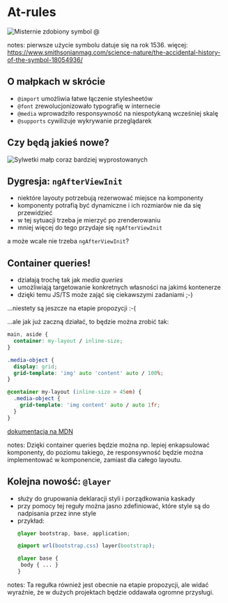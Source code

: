 <!-- .slide: data-background-color="#e7e7e7" -->
# At-rules

![Misternie zdobiony symbol @](gifs/at.png)

notes: pierwsze użycie symbolu datuje się na rok 1536.
więcej: https://www.smithsonianmag.com/science-nature/the-accidental-history-of-the-symbol-18054936/


## O małpkach w skrócie

 * <!-- .element: class="fragment fade-in" -->
   `@import` umożliwia łatwe łączenie stylesheetów
 * <!-- .element: class="fragment fade-in" -->
   `@font` zrewolucjonizowało typografię w internecie
 * <!-- .element: class="fragment fade-in" -->
   `@media` wprowadziło responsywność na niespotykaną wcześniej skalę
 * <!-- .element: class="fragment fade-in" -->
   `@supports` cywilizuje wykrywanie przeglądarek


<!-- .slide: data-background-color="#fff" -->
## Czy będą jakieś nowe?

![Sylwetki małp coraz bardziej wyprostowanych](gifs/ape-to-human.png)


## Dygresja: `ngAfterViewInit`

 * <!-- .element: class="fragment fade-in-then-semi-out" -->
   niektóre layouty potrzebują rezerwować miejsce na komponenty
 * <!-- .element: class="fragment fade-in-then-semi-out" -->
   komponenty potrafią być dynamiczne i ich rozmiarów nie da się przewidzieć
 * <!-- .element: class="fragment fade-in-then-semi-out" -->
   w tej sytuacji trzeba je mierzyć po zrenderowaniu
 * <!-- .element: class="fragment fade-in-then-semi-out" -->
   mniej więcej do tego przydaje się `ngAfterViewInit`


a może wcale nie trzeba `ngAfterViewInit`?


## Container queries!

 * <!-- .element: class="fragment fade-in" -->
   działają trochę tak jak _media queries_
 * <!-- .element: class="fragment fade-in" -->
   umożliwiają targetowanie konkretnych własności na jakimś kontenerze
 * <!-- .element: class="fragment fade-in" -->
   dzięki temu JS/TS może zająć się ciekawszymi zadaniami ;-)


...niestety są jeszcze na etapie propozycji :-(


...ale jak już zaczną działać, to będzie można zrobić tak:

```css
main, aside {
  container: my-layout / inline-size;
}

.media-object {
  display: grid;
  grid-template: 'img' auto 'content' auto / 100%;
}

@container my-layout (inline-size > 45em) {
  .media-object {
    grid-template: 'img content' auto / auto 1fr;
  }
}
```

[dokumentacja na MDN](https://developer.mozilla.org/en-US/docs/Web/CSS/CSS_Container_Queries)<!-- .element: class="fragment fade-in footnote" -->

notes: Dzięki container queries będzie można np. lepiej enkapsulować komponenty,
do poziomu takiego, że responsywność będzie można implementować w komponencie,
zamiast dla całego layoutu.


## Kolejna nowość: `@layer`

 * <!-- .element: class="fragment fade-in" -->
   służy do grupowania deklaracji styli i porządkowania kaskady
 * <!-- .element: class="fragment fade-in" -->
   przy pomocy tej reguły można jasno zdefiniować, które style
   są do nadpisania przez inne style
 * <!-- .element: class="fragment fade-in" -->
   przykład:
   ```css
   @layer bootstrap, base, application;

   @import url(bootstrap.css) layer(bootstrap);

   @layer base {
    body { ... }
   }
   ```

notes: Ta regułka również jest obecnie na etapie propozycji, 
ale widać wyraźnie, że w dużych projektach będzie oddawała ogromne
przysługi.